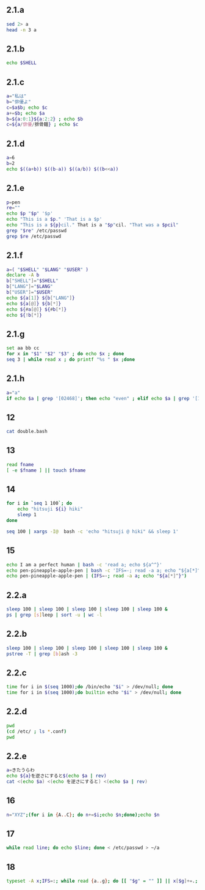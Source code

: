 ## 2.1.a
```bash
sed 2> a
head -n 3 a
```

## 2.1.b
```bash
echo $SHELL
```

## 2.1.c
```bash
a="私は"
b="俳優よ"
c=$a$b; echo $c
a+=$b; echo $a
b=${a:0:1}${a:2:2} ; echo $b
c=${a/俳優/排骨麺} ; echo $c
```

## 2.1.d
```bash
a=6
b=2
echo $((a+b)) $((b-a)) $((a/b)) $((b<<a))
```

## 2.1.e
```bash
p=pen
re=""
echo $p "$p" '$p'
echo "This is a $p." 'That is a $p'
echo "This is a ${p}cil." That is a "$p"cil. "That was a $pcil"
grep "$re" /etc/passwd
grep $re /etc/passwd
```

## 2.1.f
```bash
a=( "$SHELL" "$LANG" "$USER" )
declare -A b
b["SHELL"]="$SHELL"
b["LANG"]="$LANG"
b["USER"]="$USER"
echo ${a[1]} ${b["LANG"]}
echo ${a[@]} ${b[*]}
echo ${#a[@]} ${#b[*]}
echo ${!b[*]}
```

## 2.1.g
```bash
set aa bb cc
for x in "$1" "$2" "$3" ; do echo $x ; done
seq 3 | while read x ; do printf "%s " $x ;done
```

## 2.1.h
```bash
a="a"
if echo $a | grep '[02468]'; then echo "even" ; elif echo $a | grep '[13579]'; then echo "odd"; else echo "other"; fi
```

## 12
```bash
cat double.bash
```

## 13
```bash
read fname
[ -e $fname ] || touch $fname
```

## 14
```bash
for i in `seq 1 100`; do
    echo "hitsuji ${i} hiki"
    sleep 1
done

seq 100 | xargs -I@  bash -c 'echo "hitsuji @ hiki" && sleep 1'
```

## 15
```bash
echo I am a perfect human | bash -c 'read a; echo ${a^^}'
echo pen-pineapple-apple-pen | bash -c 'IFS=-; read -a a; echo "${a[*]^}"'
echo pen-pineapple-apple-pen | (IFS=-; read -a a; echo "${a[*]^}")
```

## 2.2.a
```bash
sleep 100 | sleep 100 | sleep 100 | sleep 100 | sleep 100 &
ps | grep [s]leep | sort -u | wc -l
```

## 2.2.b
```bash
sleep 100 | sleep 100 | sleep 100 | sleep 100 | sleep 100 &
pstree -T | grep [b]ash -3
```

## 2.2.c
```bash
time for i in $(seq 1000);do /bin/echo "$i" > /dev/null; done
time for i in $(seq 1000);do builtin echo "$i" > /dev/null; done
```

## 2.2.d
```bash
pwd
(cd /etc/ ; ls *.conf)
pwd
```

## 2.2.e
```bash
a=きたうらわ
echo ${a}を逆さにすると$(echo $a | rev)
cat <(echo $a) <(echo を逆さにすると) <(echo $a | rev)
```

## 16
```bash
n="XYZ";(for i in {A..C}; do n+=$i;echo $n;done);echo $n
```

## 17
```bash
while read line; do echo $line; done < /etc/passwd > ~/a
```

## 18
```bash
typeset -A x;IFS=:; while read {a..g}; do [[ "$g" = "" ]] || x[$g]+=.; done < /etc/passwd ; for s in ${(k)x}; do echo $s ${#x[$s]}; done; unset x
```